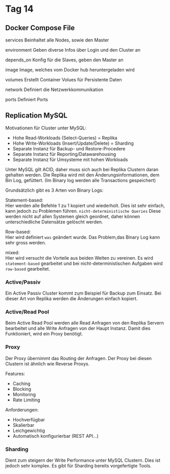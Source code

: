 # Tag 14

## Docker Compose File

services
Beinhaltet alle Nodes, sowie den Master

environment
Geben diverse Infos über Login und den Cluster an

depends_on
Konfig für die Slaves, geben den Master an

image
Image, welches vom Docker hub heruntergeladen wird

volumes
Erstellt Container Volues für Persistente Daten

network
Definiert die Netzwerkkommunikation

ports
Definiert Ports


## Replication MySQL

Motivationen für Cluster unter MySQL:

- Hohe Read-Workloads (Select-Queries) = Replika
- Hohe Write-Workloads (Insert/Update/Delete) = Sharding
- Separate Instanz für Backup- und Restore-Procedere
- Separate Instanz für Reporting/Datawarehousing
- Separate Instanz für Umsysteme mit hohen Workloads

Unter MySQL gilt ACID, daher muss sich auch bei Replika Clustern daran gehalten werden.
Die Replika wird mit den Änderungsinformationen, dem Bin Log, gefüttert. (Im Binary log werden alle Transactions gespeichert)

Grundsätzlich gibt es 3 Arten von Binary Logs:

Statement-based:  
Hier werden alle Befehle 1 zu 1 kopiert und wiederholt. Dies ist sehr einfach, kann jedoch zu Problemen führen. `nicht-deterministische Queries`
Diese werden nicht auf allen Systemen gleich geordnet, daher können unterschiedliche Datensätze gelöscht werden.

Row-based:  
Hier wird definiert `was` geändert wurde. Das Problem,das Binary Log kann sehr gross werden.

mixed:  
Hier wird versucht die Vorteile aus beiden Welten zu vereinen. Es wird `statement-based`
gearbeitet und bei nicht-deterministischen Aufgaben wird `row-based` gearbeitet.

### Active/Passiv

Ein Active Passiv Cluster kommt zum Beispiel für Backup zum Einsatz. Bei dieser Art von Replika werden die Änderungen einfach kopiert.

### Active/Read Pool

Beim Active Read Pool werden alle Read Anfragen von den Replika Servern bearbeitet und alle Write Anfragen von der Haupt Instanz.
Damit dies Funktioniert, wird ein Proxy benötigt.

### Proxy

Der Proxy übernimmt das Routing der Anfragen. Der Proxy bei diesen Clustern ist ähnlich wie Reverse Proxys.

Features:

- Caching
- Blocking
- Monitoring
- Rate Limiting

Anforderungen:

- Hochverfügbar
- Skalierbar
- Leichgewichtig
- Automatisch konfigurierbar (REST API...)

### Sharding

Dient zum steigern der Write Performance unter MySQL Clustern. Dies ist jedoch sehr komplex. Es gibt für Sharding bereits vorgefertigte Tools.
